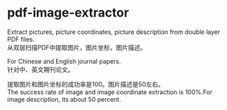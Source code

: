 # pdf-image-extractor

Extract pictures, picture coordinates, picture description from double layer PDF files.  
从双层扫描PDF中提取图片，图片坐标，图片描述。  

For Chinese and English journal papers.  
针对中、英文期刊论文。  

提取图片和图片坐标的成功率是100。图片描述是50左右。  
The success rate of image and image coordinate extraction is 100%.For image description, its about 50 percent.  
